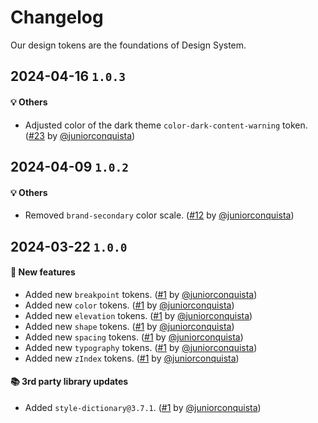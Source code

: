 # Changelog

Our design tokens are the foundations of Design System.

## 2024-04-16 `1.0.3`

#### 💡 Others

- Adjusted color of the dark theme `color-dark-content-warning` token. ([#23](https://git.rarolabs.com.br/frontend/rarui/pull/23) by [@juniorconquista](https://github.com/juniorconquista))

## 2024-04-09 `1.0.2`

#### 💡 Others

- Removed `brand-secondary` color scale. ([#12](https://git.rarolabs.com.br/frontend/rarui/pull/12) by [@juniorconquista](https://github.com/juniorconquista))

## 2024-03-22 `1.0.0`

#### 🎉 New features

- Added new `breakpoint` tokens. ([#1](https://git.rarolabs.com.br/frontend/rarui/pull/1) by [@juniorconquista](https://github.com/juniorconquista))
- Added new `color` tokens. ([#1](https://git.rarolabs.com.br/frontend/rarui/pull/1) by [@juniorconquista](https://github.com/juniorconquista))
- Added new `elevation` tokens. ([#1](https://git.rarolabs.com.br/frontend/rarui/pull/1) by [@juniorconquista](https://github.com/juniorconquista))
- Added new `shape` tokens. ([#1](https://git.rarolabs.com.br/frontend/rarui/pull/1) by [@juniorconquista](https://github.com/juniorconquista))
- Added new `spacing` tokens. ([#1](https://git.rarolabs.com.br/frontend/rarui/pull/1) by [@juniorconquista](https://github.com/juniorconquista))
- Added new `typography` tokens. ([#1](https://git.rarolabs.com.br/frontend/rarui/pull/1) by [@juniorconquista](https://github.com/juniorconquista))
- Added new `zIndex` tokens. ([#1](https://git.rarolabs.com.br/frontend/rarui/pull/1) by [@juniorconquista](https://github.com/juniorconquista))

#### 📚 3rd party library updates

- Added `style-dictionary@3.7.1`. ([#1](https://git.rarolabs.com.br/frontend/rarui/pull/1) by [@juniorconquista](https://github.com/juniorconquista))

<!-- #### 🛠 Breaking changes -->

<!-- #### 📚 3rd party library updates -->

<!-- #### 🎉 New features -->

<!-- #### 🐛 Bug fixes -->

<!-- #### 💡 Others -->

<!-- #### ⚠️ Notices  -->
